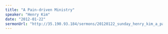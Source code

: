 ```yaml
---
title: "A Pain-driven Ministry"
speaker: "Henry Kim"
date: "2012-01-22"
sermonUrl: "http://35.190.93.184/sermons/20120122_sunday_henry_kim_a_pain_driven_ministry.mp3"
---
```

